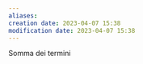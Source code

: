 ```yaml
---
aliases: 
creation date: 2023-04-07 15:38
modification date: 2023-04-07 15:38
---
```


Somma dei termini 



